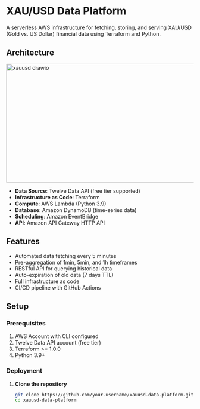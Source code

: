 # XAU/USD Data Platform

A serverless AWS infrastructure for fetching, storing, and serving XAU/USD (Gold vs. US Dollar) financial data using Terraform and Python.

## Architecture
<img width="767" height="318" alt="xauusd drawio" src="https://github.com/user-attachments/assets/64ab2795-0384-4b89-849d-a92b5651e2a0" />

- **Data Source**: Twelve Data API (free tier supported)
- **Infrastructure as Code**: Terraform
- **Compute**: AWS Lambda (Python 3.9)
- **Database**: Amazon DynamoDB (time-series data)
- **Scheduling**: Amazon EventBridge
- **API**: Amazon API Gateway HTTP API

## Features

- Automated data fetching every 5 minutes
- Pre-aggregation of 1min, 5min, and 1h timeframes
- RESTful API for querying historical data
- Auto-expiration of old data (7 days TTL)
- Full infrastructure as code
- CI/CD pipeline with GitHub Actions

## Setup

### Prerequisites

1. AWS Account with CLI configured
2. Twelve Data API account (free tier)
3. Terraform >= 1.0.0
4. Python 3.9+

### Deployment

1. **Clone the repository**
   ```bash
   git clone https://github.com/your-username/xauusd-data-platform.git
   cd xauusd-data-platform
   ```

